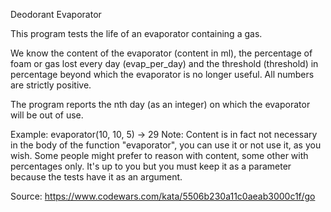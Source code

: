 Deodorant Evaporator

This program tests the life of an evaporator containing a gas.

We know the content of the evaporator (content in ml), the percentage of foam or gas lost every day 
(evap_per_day) and the threshold (threshold) in percentage beyond which the evaporator is no longer 
useful. All numbers are strictly positive.

The program reports the nth day (as an integer) on which the evaporator will be out of use.

Example:
evaporator(10, 10, 5) -> 29
Note:
Content is in fact not necessary in the body of the function "evaporator", you can use it or not use it, 
as you wish. Some people might prefer to reason with content, some other with percentages only. It's up to 
you but you must keep it as a parameter because the tests have it as an argument.

Source: https://www.codewars.com/kata/5506b230a11c0aeab3000c1f/go